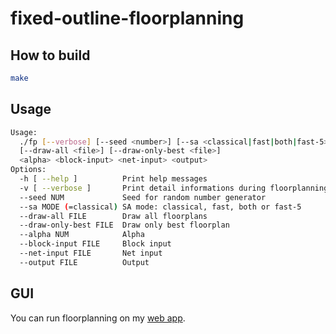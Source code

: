 # fixed-outline-floorplanning

## How to build

```sh
make
```

## Usage

```sh
Usage:
  ./fp [--verbose] [--seed <number>] [--sa <classical|fast|both|fast-5>]
  [--draw-all <file>] [--draw-only-best <file>]
  <alpha> <block-input> <net-input> <output>
Options:
  -h [ --help ]          Print help messages
  -v [ --verbose ]       Print detail informations during floorplanning
  --seed NUM             Seed for random number generator
  --sa MODE (=classical) SA mode: classical, fast, both or fast-5
  --draw-all FILE        Draw all floorplans
  --draw-only-best FILE  Draw only best floorplan
  --alpha NUM            Alpha
  --block-input FILE     Block input
  --net-input FILE       Net input
  --output FILE          Output
```

## GUI

You can run floorplanning on my [web app](https://b-star-tree.yhchang.me).
